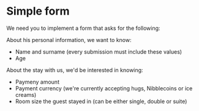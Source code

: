 # Simple form

We need you to implement a form that asks for the following:

About his personal information, we want to know:

+ Name and surname (every submission must include these values)
+ Age

About the stay with us, we'd be interested in knowing:

+ Paymeny amount
+ Payment currency (we're currently accepting hugs, Nibblecoins or ice creams)
+ Room size the guest stayed in (can be either single, double or suite)